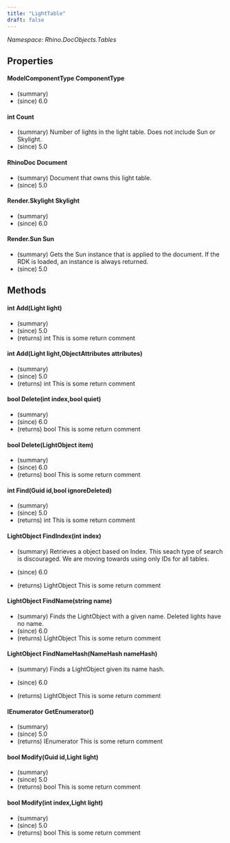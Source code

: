 ```yaml
---
title: "LightTable"
draft: false
---
```


*Namespace: Rhino.DocObjects.Tables*
## Properties
#### ModelComponentType ComponentType
- (summary) 
- (since) 6.0
#### int Count
- (summary) Number of lights in the light table.  Does not include Sun or Skylight.
- (since) 5.0
#### RhinoDoc Document
- (summary) Document that owns this light table.
- (since) 5.0
#### Render.Skylight Skylight
- (summary) 
- (since) 6.0
#### Render.Sun Sun
- (summary) 
     Gets the Sun instance that is applied to the document.
     If the RDK is loaded, an instance is always returned.
- (since) 5.0
## Methods
#### int Add(Light light)
- (summary) 
- (since) 5.0
- (returns) int This is some return comment
#### int Add(Light light,ObjectAttributes attributes)
- (summary) 
- (since) 5.0
- (returns) int This is some return comment
#### bool Delete(int index,bool quiet)
- (summary) 
- (since) 6.0
- (returns) bool This is some return comment
#### bool Delete(LightObject item)
- (summary) 
- (since) 6.0
- (returns) bool This is some return comment
#### int Find(Guid id,bool ignoreDeleted)
- (summary) 
- (since) 5.0
- (returns) int This is some return comment
#### LightObject FindIndex(int index)
- (summary) 
     Retrieves a  object based on Index. This seach type of search is discouraged.
     We are moving towards using only IDs for all tables.
     
- (since) 6.0
- (returns) LightObject This is some return comment
#### LightObject FindName(string name)
- (summary) 
     Finds the LightObject with a given name.
     Deleted lights have no name.
- (since) 6.0
- (returns) LightObject This is some return comment
#### LightObject FindNameHash(NameHash nameHash)
- (summary) 
     Finds a LightObject given its name hash.
     
- (since) 6.0
- (returns) LightObject This is some return comment
#### IEnumerator<LightObject> GetEnumerator()
- (summary) 
- (since) 5.0
- (returns) IEnumerator<LightObject> This is some return comment
#### bool Modify(Guid id,Light light)
- (summary) 
- (since) 5.0
- (returns) bool This is some return comment
#### bool Modify(int index,Light light)
- (summary) 
- (since) 5.0
- (returns) bool This is some return comment

